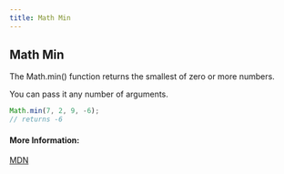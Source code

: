 ```yaml
---
title: Math Min
---
```

## Math Min

The Math.min() function returns the smallest of zero or more numbers.

You can pass it any number of arguments.

```javascript
Math.min(7, 2, 9, -6);
// returns -6
```

#### More Information:
[MDN](https://developer.mozilla.org/en-US/docs/Web/JavaScript/Reference/Global_Objects/Math/min)


